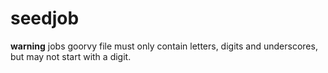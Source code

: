 # seedjob

**warning** jobs goorvy file must only contain letters, digits and underscores, but may not start with a digit.
